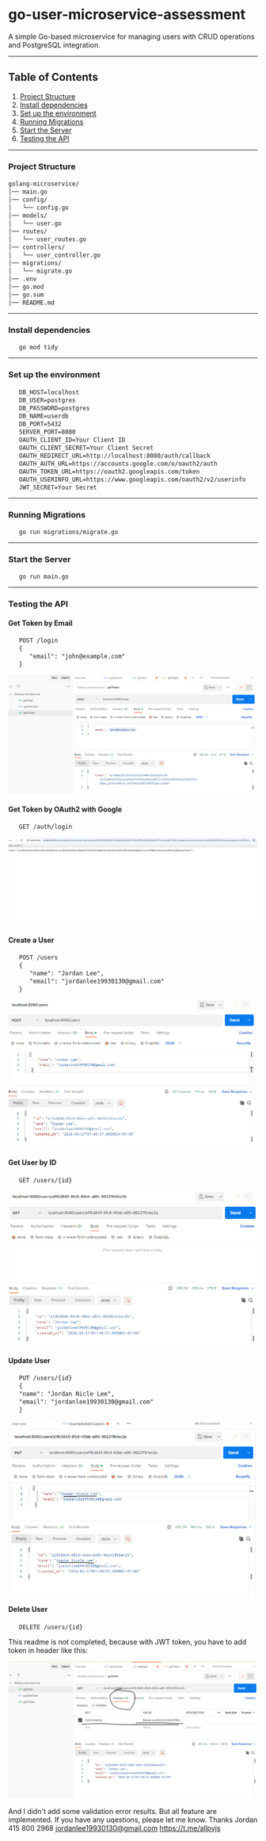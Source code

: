 # go-user-microservice-assessment
A simple Go-based microservice for managing users with CRUD operations and PostgreSQL integration.

---
## Table of Contents

1. [Project Structure](#project-structure)
2. [Install dependencies](#install-dependencies)
3. [Set up the environment](#set-up-the-environment)
4. [Running Migrations](#running-migrations)
5. [Start the Server](#start-the-server)
6. [Testing the API](#testing-the-api)

---
### Project Structure
```
golang-microservice/
│── main.go
│── config/
│   └── config.go
│── models/
│   └── user.go
│── routes/
│   └── user_routes.go
│── controllers/
│   └── user_controller.go
│── migrations/
│   └── migrate.go
│── .env
│── go.mod
│── go.sum
│── README.md
```

---
### Install dependencies
```
   go mod tidy
```
---
### Set up the environment
```
   DB_HOST=localhost
   DB_USER=postgres
   DB_PASSWORD=postgres
   DB_NAME=userdb
   DB_PORT=5432
   SERVER_PORT=8080
   OAUTH_CLIENT_ID=Your Client ID
   OAUTH_CLIENT_SECRET=Your Client Secret
   OAUTH_REDIRECT_URL=http://localhost:8080/auth/callback
   OAUTH_AUTH_URL=https://accounts.google.com/o/oauth2/auth
   OAUTH_TOKEN_URL=https://oauth2.googleapis.com/token
   OAUTH_USERINFO_URL=https://www.googleapis.com/oauth2/v2/userinfo
   JWT_SECRET=Your Secret
```
---
### Running Migrations
```
   go run migrations/migrate.go
```
---
### Start the Server
```
   go run main.go
```
---
### Testing the API
#### Get Token by Email
```
   POST /login
   {
      "email": "john@example.com"
   }
```
![getTokenByEmail](./result/getTokenByEmail.png)
#### Get Token by OAuth2 with Google
```
   GET /auth/login
```
![getTokenByOAuthWithGoogle](./result/getTokenByOauthWithGoogle.png)
#### Create a User
```
   POST /users
   {
      "name": "Jordan Lee",
      "email": "jordanlee19930130@gmail.com"
   }
```
![createUser](./result/createUsers.png)

#### Get User by ID
```
   GET /users/{id}
```
![getUserValid](./result/getUserValid.png)
#### Update User
```
   PUT /users/{id}
   {
   "name": "Jordan Nicle Lee",
   "email": "jordanlee19930130@gmail.com"
   }
```
![updateUser](./result/updateUserValid.png)
#### Delete User
```
   DELETE /users/{id}
```

This readme is not completed, because with JWT token, you have to add token in header like this:

![header](./result/HeaderWithJWT.png)

And I didn't add some validation error results.
But all feature are implemented.
If you have any uqestions, please let me know.
Thanks
Jordan
415 800 2968
jordanlee19930130@gmail.com
https://t.me/allpyjs